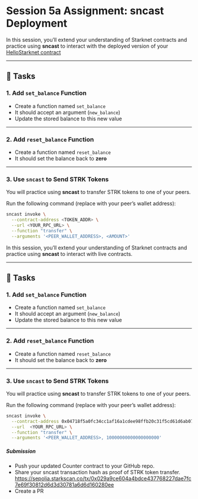 # Session 5a Assignment: sncast Deployment 

In this session, you’ll extend your understanding of Starknet contracts and practice using **sncast** to interact with the deployed version of your [HelloStarknet contract](../starknet_contracts/src/contracts/HelloStarknet.cairo)  

---

## 📝 Tasks

### 1. Add `set_balance` Function  
- Create a function named `set_balance`  
- It should accept an argument (`new_balance`)  
- Update the stored balance to this new value  

---

### 2. Add `reset_balance` Function  
- Create a function named `reset_balance`  
- It should set the balance back to **zero**  

---

### 3. Use `sncast` to Send STRK Tokens  
You will practice using **sncast** to transfer STRK tokens to one of your peers.  

Run the following command (replace with your peer’s wallet address):  

```bash
sncast invoke \
  --contract-address <TOKEN_ADDR> \
  --url <YOUR_RPC_URL> \
  --function "transfer" \
  --arguments '<PEER_WALLET_ADDRESS>, <AMOUNT>'
```

In this session, you’ll extend your understanding of Starknet contracts and practice using **sncast** to interact with live contracts.  

---

## 📝 Tasks

### 1. Add `set_balance` Function  
- Create a function named `set_balance`  
- It should accept an argument (`new_balance`)  
- Update the stored balance to this new value  

---

### 2. Add `reset_balance` Function  
- Create a function named `reset_balance`  
- It should set the balance back to **zero**  

---

### 3. Use `sncast` to Send STRK Tokens  
You will practice using **sncast** to transfer STRK tokens to one of your peers.  

Run the following command (replace with your peer’s wallet address):  

```bash
sncast invoke \
  --contract-address 0x04718f5a0fc34cc1af16a1cdee98ffb20c31f5cd61d6ab07201858f4287c938d \
  --url  <YOUR_RPC_URL> \
  --function "transfer" \
  --arguments '<PEER_WALLET_ADDRESS>, 10000000000000000000'
```


##### Submission

- Push your updated Counter contract to your GitHub repo.
- Share your sncast transaction hash as proof of STRK token transfer.
 https://sepolia.starkscan.co/tx/0x029a9ce604a4bdce437768227dae7fc7e69f30812d6d3d30781a6d6d160280ee
- Create a PR